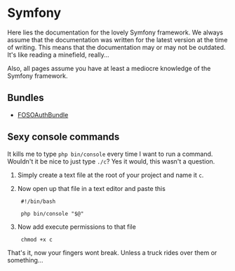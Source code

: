 # Symfony

Here lies the documentation for the lovely Symfony framework. We always
assume that the documentation was written for the latest version at the
time of writing. This means that the documentation may or may not be
outdated. It's like reading a minefield, really...

Also, all pages assume you have at least a mediocre knowledge of the
Symfony framework.

## Bundles

* [FOSOAuthBundle](bundles/fos-oauth-bundle.md)

## Sexy console commands

It kills me to type `php bin/console` every time I want to run a
command. Wouldn't it be nice to just type `./c`? Yes it would, this
wasn't a question.

1. Simply create a text file at the root of your project and name it `c`.

2. Now open up that file in a text editor and paste this

        #!/bin/bash

        php bin/console "$@"

3. Now add execute permissions to that file

        chmod +x c

That's it, now your fingers wont break. Unless a truck rides over them
or something...
